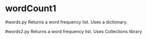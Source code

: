 # wordCount1

#words.py
Returns a word frequency list.
Uses a dictionary.

#words2.py
Returns a word frequency list.
Uses Collections library
